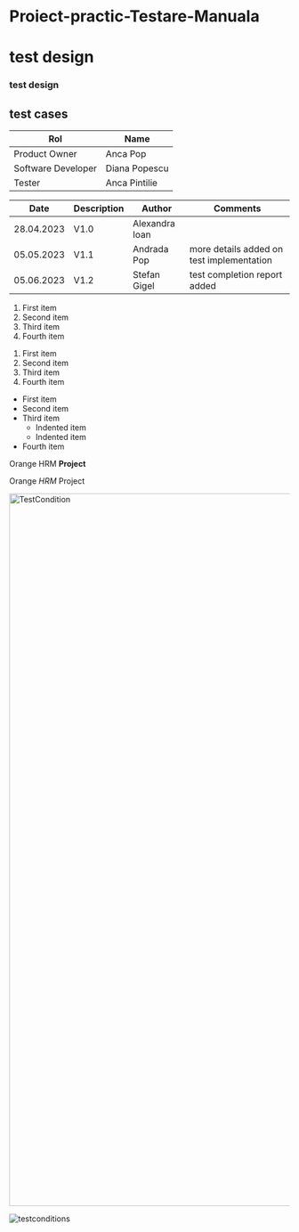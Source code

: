 # Proiect-practic-Testare-Manuala
# test design
### test design
<h2>test cases</h2>

| Rol  | Name  |
|---|---|
| Product Owner | Anca Pop |
| Software Developer | Diana Popescu |
| Tester | Anca Pintilie |

| Date  | Description  | Author | Comments | 
|---|---|---|---|
| 28.04.2023 | V1.0 | Alexandra Ioan |  |
| 05.05.2023 | V1.1| Andrada Pop | more details added on test implementation |
| 05.06.2023 | V1.2 | Stefan Gigel |test completion report added |

1. First item
2. Second item
3. Third item
4. Fourth item

<ol>
  <li>First item</li>
  <li>Second item</li>
  <li>Third item</li>
  <li>Fourth item</li>
</ol>

- First item
- Second item
- Third item
    - Indented item
    - Indented item
- Fourth item

Orange HRM **Project**

Orange *HRM* Project

<img width="1280" alt="TestCondition" src="https://user-images.githubusercontent.com/132688930/236515180-56d8fb7c-e694-45dc-af70-44dd3c5a2054.png">

![testconditions](https://user-images.githubusercontent.com/132688930/236515180-56d8fb7c-e694-45dc-af70-44dd3c5a2054.png)
